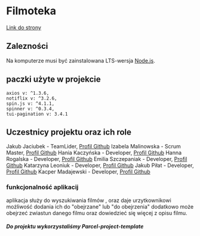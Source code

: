 # Filmoteka

[Link do strony](https://jaciubas.github.io/projekt-goit-grupa7/)

## Zalezności

Na komputerze musi być zainstalowana LTS-wersja [Node.js](https://nodejs.org/en/).

## paczki użyte w projekcie

    axios v: ^1.3.6,
    notiflix v: ^3.2.6,
    spin.js v: ^4.1.1,
    spinner v: ^0.3.4,
    tui-pagination v: 3.4.1

## Uczestnicy projektu oraz ich role

Jakub Jaciubek - TeamLider, [Profil Github](https://github.com/jaciubas) Izabela Malinowska - Scrum
Master, [Profil Github](https://github.com/IzabelaMalinowska) Hania Kaczyńska - Developer,
[Profil Github](https://github.com/hannakaczynska) Hanna Rogalska - Developer,
[Profil Github](https://github.com/HannaRogalska) Emilia Szczepaniak - Developer,
[Profil Github](https://github.com/Emiliasz11) Katarzyna Leoniuk - Developer,
[Profil Github](https://github.com/katleon) Jakub Piłat - Developer,
[Profil Github](https://github.com/kuba368) Kacper Madajewski - Developer,
[Profil Github](https://github.com/KacperMadajewski)

### funkcjonalność aplikacij

aplikacja służy do wyszukiwania filmów , oraz daje urzytkownikowi możliwość dodania ich do
"obejrzane" lub "do obejrzenia" dodatkowo może obejrzeć zwiastun danego filmu oraz dowiedzieć się
więcej z opisu filmu.

##### Do projektu wykorzystaliśmy Parcel-project-template
